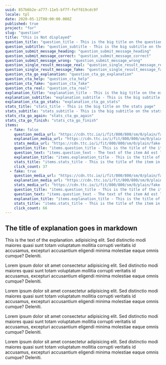 ```yaml
---
uuid: 857b6b2e-a777-11e5-bf7f-feff819cdc9f
locale: tpl
date: 2020-05-12T00:00:00.000Z
published: true
project: "for"
slug: "question"
title: "this is Not displayed"
question_title: "question_title - This is the big title on the question page"
question_subtitle: "question_subtitle - This is the big subtitle on the question page"
question_submit_message_heading: "question_submit_message_heading"
question_submit_message_correct: "question_submit_message_correct"
question_submit_message_wrong: "question_submit_message_wrong"
question_single_result_message_real: "question_single_result_message_real"
question_single_result_message_fake: "question_single_result_message_fake"
question_cta_go_explanation: "question_cta_go_explanation"
question_cta_help: "question_cta_help"
question_cta_fake: "question_cta_fake"
question_cta_real: "question_cta_real"
explanation_title: "explanation_title - This is the big title on the explanation page"
explanation_subtitle: "explanation_subtitle - This is the big subtitle on the explanation page"
explanation_cta_go_stats: "explanation_cta_go_stats"
stats_title: "stats_title - This is the big title on the stats page"
stats_subtitle: "stats_subtitle - This is the big subtitle on the stats page"
stats_cta_go_again: "stats_cta_go_again"
stats_cta_go_finish: "stats_cta_go_finish"
items:
  - fake: false
    question_media_url: "https://cdn.ttc.io/i/fit/800/800/sm/0/plain/fake-or-real-news-edition/2.jpg"
    explanation_media_url: "https://cdn.ttc.io/i/fit/800/800/sm/0/plain/fake-or-real-news-edition/2.jpg"
    stats_media_url: "https://cdn.ttc.io/i/fit/800/800/sm/0/plain/fake-or-real-news-edition/2.jpg"
    question_title: "items.question_title - This is the title of the item in question page"
    question_text: "items.question_text - The text of the item Ad est laborum autem ullam explicabo voluptatem corporis illum eaque consectetur magni quo deserunt. Sed distinctio modi maiores quasi sunt totam volup maximum 160 characters long. Sed distinctio modi maiores quasi maximum 160 characters long. Sed distinctio modi maiores quasi tatum?"
    explanation_title: "items.explanation_title - This is the title of the item in explanation page"
    stats_title: "items.stats_title - This is the title of the item in stats page"
    click_count: 37
  - fake: true
    question_media_url: "https://cdn.ttc.io/i/fit/800/800/sm/0/plain/fake-or-real-news-edition/3.jpg"
    explanation_media_url: "https://cdn.ttc.io/i/fit/800/800/sm/0/plain/fake-or-real-news-edition/3.jpg"
    stats_media_url: "https://cdn.ttc.io/i/fit/800/800/sm/0/plain/fake-or-real-news-edition/3.jpg"
    question_title: "items.question_title - This is the title of the item in question page"
    question_text: "items.question_text - The text of the item Ad est laborum autem ullam explicabo voluptatem corporis illum eaque consectetur magni quo deserunt. Sed distinctio modi maiores quasi sunt totam volup maximum 160 characters long. Sed distinctio modi maiores quasi maximum 160 characters long. Sed distinctio modi maiores quasi tatum?"
    explanation_title: "items.explanation_title - This is the title of the item in explanation page"
    stats_title: "items.stats_title - This is the title of the item in stats page"
    click_count: 66
---
```

##  The title of explanation goes in markdown

This is the text of the explanation. adipisicing elit. Sed distinctio modi maiores quasi sunt totam voluptatum mollitia corrupti veritatis id accusamus, excepturi accusantium eligendi minima molestiae eaque omnis cumque? Deleniti.

Lorem ipsum dolor sit amet consectetur adipisicing elit. Sed distinctio modi maiores quasi sunt totam voluptatum mollitia corrupti veritatis id accusamus, excepturi accusantium eligendi minima molestiae eaque omnis cumque? Deleniti.

Lorem ipsum dolor sit amet consectetur adipisicing elit. Sed distinctio modi maiores quasi sunt totam voluptatum mollitia corrupti veritatis id accusamus, excepturi accusantium eligendi minima molestiae eaque omnis cumque? Deleniti.

Lorem ipsum dolor sit amet consectetur adipisicing elit. Sed distinctio modi maiores quasi sunt totam voluptatum mollitia corrupti veritatis id accusamus, excepturi accusantium eligendi minima molestiae eaque omnis cumque? Deleniti.

Lorem ipsum dolor sit amet consectetur adipisicing elit. Sed distinctio modi maiores quasi sunt totam voluptatum mollitia corrupti veritatis id accusamus, excepturi accusantium eligendi minima molestiae eaque omnis cumque? Deleniti.
